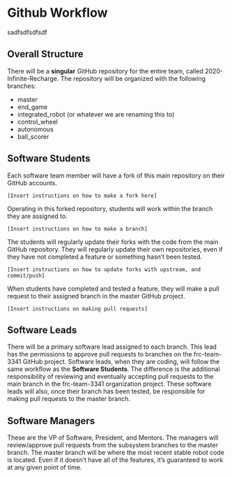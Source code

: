 # Github Workflow

sadfsdfsdfsdf

## Overall Structure

There will be a **singular** GitHub repository for the entire team, called 2020-Infinite-Recharge. The repository will be organized with the following branches:

- master
- end_game
- integrated_robot (or whatever we are renaming this to)
- control_wheel
- autonomous
- ball_scorer

## Software Students

Each software team member will have a fork of this main repository on their GitHub accounts. 

```
[Insert instructions on how to make a fork here]
```

Operating in this forked repository, students will work within the branch they are assigned to.

```
[Insert instructions on how to make a branch]
```

The students will regularly update their forks with the code from the main GitHub repository. They will regularly update their own repositories, even if they have not completed a feature or something hasn’t been tested.

```
[Insert instructions on how to update forks with upstream, and commit/push]
```

When students have completed and tested a feature, they will make a pull request to their assigned branch in the master GitHub project.

```
[Insert instructions on making pull requests]
```

## Software Leads

There will be a primary software lead assigned to each branch. This lead has the permissions to approve pull requests to  branches on the frc-team-3341 GitHub project. Software leads, when they are coding, will follow the same workflow as the **Software Students**.  The difference is the additional responsibility of reviewing and eventually accepting pull requests to the main branch in the frc-team-3341 organization project. These software leads will also, once their branch has been tested, be responsible for making pull requests to the master branch.

## Software Managers

These are the VP of Software, President, and Mentors. The managers will review/approve pull requests from the subsystem branches to the master branch. The master branch will be where the most recent stable robot code is located. Even if it doesn’t have all of the features, it’s guaranteed to work at any given point of time.
